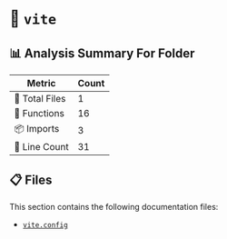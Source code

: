 # 📁 `vite`

## 📊 Analysis Summary For Folder

| Metric | Count |
|--------|-------|
| 📁 Total Files | 1 |
| 🔧 Functions | 16 |
| 📦 Imports | 3 |
| 🔢 Line Count | 31 |


## 📋 Files

This section contains the following documentation files:

- [`vite.config`](./vite.config.md)